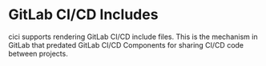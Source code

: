 # GitLab CI/CD Includes

cici supports rendering GitLab CI/CD include files. This is the mechanism in
GitLab that predated GitLab CI/CD Components for sharing CI/CD code between
projects.
